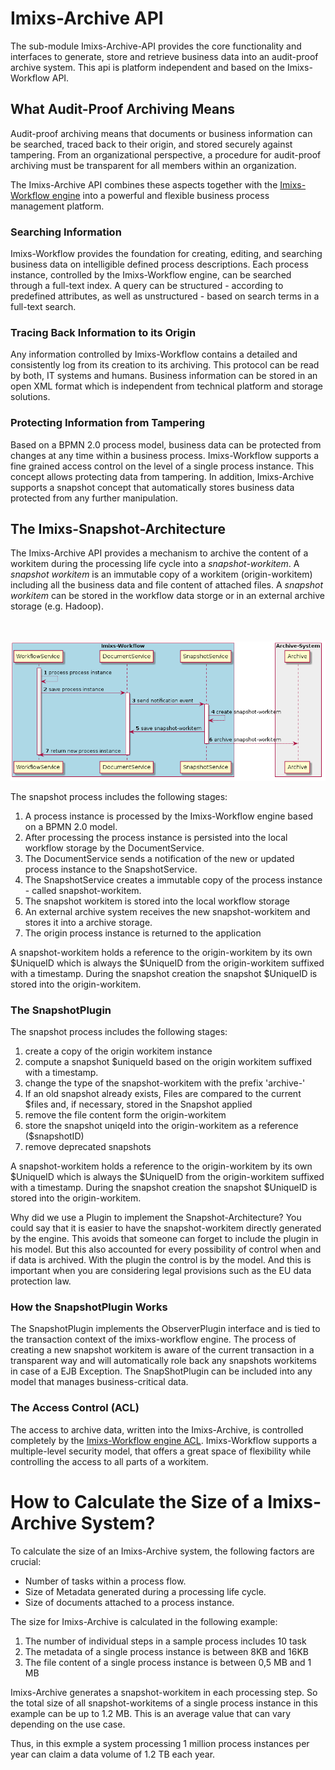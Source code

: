 # Imixs-Archive API

The sub-module Imixs-Archive-API provides the core functionality and interfaces to generate, store and retrieve business data into an audit-proof archive system. This api is platform independent and based on the Imixs-Workflow API.  


## What Audit-Proof Archiving Means
Audit-proof archiving means that documents or business information can be searched, traced back to their origin, and stored securely against tampering. From an organizational perspective, a procedure for audit-proof archiving must be transparent for 
all members within an organization.

The Imixs-Archive API combines these aspects together with the [Imixs-Workflow engine](http://www.imixs.org)  into a powerful and flexible business process management platform.
 
### Searching Information
Imixs-Workflow provides the foundation for creating, editing, and searching business data  on intelligible defined process descriptions. Each process instance, controlled by the Imixs-Workflow engine, can be searched through a full-text index. A query can be structured - according to predefined attributes, as well as unstructured - based on search terms in a full-text search.


### Tracing Back Information to its Origin
Any information controlled by Imixs-Workflow contains a detailed and consistently log from its creation to its archiving.  This protocol can be read by both, IT systems and humans. Business information can be stored in an open XML format which is independent from technical platform and storage solutions.  
 
### Protecting Information from Tampering
Based on a BPMN 2.0 process model, business data can be protected from changes at any time within a business process.
Imixs-Workflow supports a fine grained access control on the level of a single process instance. This concept allows protecting data from tampering. In addition, Imixs-Archive supports a snapshot concept that automatically stores business data protected from any further manipulation.
 
 
 
## The Imixs-Snapshot-Architecture

The Imixs-Archive API provides a mechanism to archive the content of a workitem during the processing life cycle into a _snapshot-workitem_.
A _snapshot workitem_ is an immutable copy of a workitem (origin-workitem) including all the business data and file content of attached files. A _snapshot workitem_ can be stored in the workflow data storge or in an external archive storage (e.g. Hadoop).

<br /><br /><img src="src/uml/snapshot-service.png" />


The snapshot process includes the following stages:

1. A process instance is processed by the Imixs-Workflow engine based on a BPMN 2.0 model. 
2. After processing the process instance is persisted into the local workflow storage by the DocumentService.
3. The DocumentService sends a notification of the new or updated process instance to the SnapshotService. 
4. The SnapshotService creates a immutable copy of the process instance - called snapshot-workitem.
5. The snapshot workitem is stored into the local workflow storage
6. An external archive system receives the new snapshot-workitem and stores it into a archive storage. 
7. The origin process instance is returned to the application

 
A snapshot-workitem holds a reference to the origin-workitem by its own $UniqueID which is 
always the $UniqueID from the origin-workitem suffixed with a timestamp. 
During the snapshot creation the snapshot $UniqueID is stored into the origin-workitem. 

### The SnapshotPlugin


The snapshot process includes the following stages:

1. create a copy of the origin workitem instance
2. compute a snapshot $uniqueId based on the origin workitem suffixed with a timestamp.
3. change the type of the snapshot-workitem with the prefix 'archive-'
4. If an old snapshot already exists, Files are compared to the current $files and, if necessary, stored in the Snapshot applied
5. remove the file content form the origin-workitem 
6. store the snapshot uniqeId into the origin-workitem as a reference ($snapshotID)
7. remove deprecated snapshots
 
A snapshot-workitem holds a reference to the origin-workitem by its own $UniqueID which is 
always the $UniqueID from the origin-workitem suffixed with a timestamp. 
During the snapshot creation the snapshot $UniqueID is stored into the origin-workitem. 


Why did we use a Plugin to implement the Snapshot-Architecture? You could say that it is easier to have the snapshot-workitem directly generated by the engine. This avoids that someone can forget to include the plugin in his model. 
But this also accounted for every possibility of control when and if data is archived. With the plugin the control is by the model. And this is important when you are considering legal provisions such as the EU data protection law. 


### How the SnapshotPlugin Works
The SnapshotPlugin implements the ObserverPlugin interface and is tied to the transaction context of the imixs-workflow engine. The process of creating a new snapshot workitem is aware of the current transaction in a transparent way and will automatically role back any snapshots workitems in case of a EJB Exception. The SnapShotPlugin can be included into any model that manages business-critical data.
 


### The Access Control (ACL)
The access to archive data, written into the Imixs-Archive, is controlled completely by the [Imixs-Workflow engine ACL](http://www.imixs.org/doc/engine/acl.html). Imixs-Workflow supports a multiple-level security model, that offers a great space of flexibility while controlling the access to all parts of a workitem. 



# How to Calculate the Size of a Imixs-Archive System?

To calculate the size of an Imixs-Archive system, the following factors are crucial: 

 * Number of tasks within a process flow.
 * Size of Metadata generated during a processing life cycle.
 * Size of documents attached to a process instance. 
 
 
The size for Imixs-Archive is calculated in the following example:
 
 1. The number of individual steps in a sample process includes 10 task
 2. The metadata of a single process instance is between  8KB and 16KB 
 3. The file content  of a single process instance  is between 0,5 MB  and 1 MB

Imixs-Archive generates a snapshot-workitem in each processing step. So the total size of all snapshot-workitems of a single process instance in this example can be up to  1.2 MB. This is an average value that can vary depending on the use case.

Thus, in this exmple a system processing 1 million process instances per year can claim a data volume of 1.2 TB each year.


